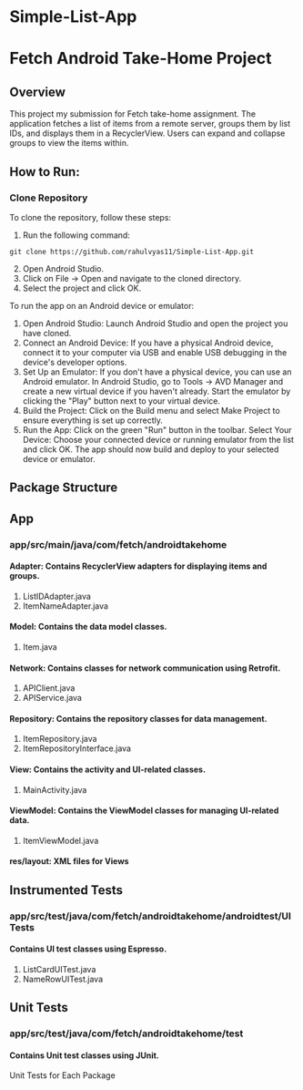 # Simple-List-App
# Fetch Android Take-Home Project

## Overview
This project my submission for Fetch take-home assignment. The application fetches a list of items from a remote server, groups them by list IDs, and displays them in a RecyclerView. Users can expand and collapse groups to view the items within.

## How to Run:
### Clone Repository
To clone the repository, follow these steps:

1. Run the following command:

`git clone https://github.com/rahulvyas11/Simple-List-App.git`

2. Open Android Studio.
3. Click on File -> Open and navigate to the cloned directory.
4. Select the project and click OK.
   
To run the app on an Android device or emulator:

1. Open Android Studio: Launch Android Studio and open the project you have cloned.
2. Connect an Android Device: If you have a physical Android device, connect it to your computer via USB and enable USB debugging in the device's developer options.
3. Set Up an Emulator: If you don't have a physical device, you can use an Android emulator. In Android Studio, go to Tools -> AVD Manager and create a new virtual device if you haven't already. Start the emulator by clicking the "Play" button next to your virtual device.
4. Build the Project: Click on the Build menu and select Make Project to ensure everything is set up correctly.
5. Run the App: Click on the green "Run" button in the toolbar.
Select Your Device: Choose your connected device or running emulator from the list and click OK.
The app should now build and deploy to your selected device or emulator.

## Package Structure
## App
### app/src/main/java/com/fetch/androidtakehome
#### Adapter: Contains RecyclerView adapters for displaying items and groups.
1. ListIDAdapter.java
2. ItemNameAdapter.java

#### Model: Contains the data model classes.
1. Item.java

#### Network: Contains classes for network communication using Retrofit.
1. APIClient.java
2. APIService.java
   
#### Repository: Contains the repository classes for data management.
1. ItemRepository.java
2. ItemRepositoryInterface.java
   
#### View: Contains the activity and UI-related classes.
1. MainActivity.java
   
#### ViewModel: Contains the ViewModel classes for managing UI-related data.
1. ItemViewModel.java

#### res/layout: XML files for Views

## Instrumented Tests
### app/src/test/java/com/fetch/androidtakehome/androidtest/UITests 
#### Contains UI test classes using Espresso.
1. ListCardUITest.java
2. NameRowUITest.java

## Unit Tests
### app/src/test/java/com/fetch/androidtakehome/test
#### Contains Unit test classes using JUnit.
Unit Tests for Each Package


